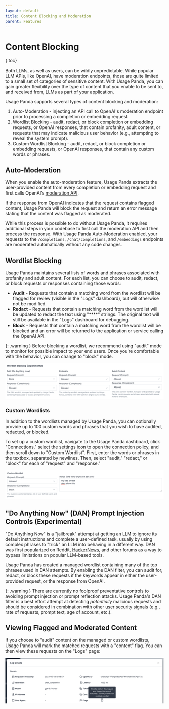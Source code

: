 ```yaml
---
layout: default
title: Content Blocking and Moderation
parent: Features
---
```


# Content Blocking
{:toc}

Both LLMs, as well as users, can be wildly unpredictable. While popular LLM APIs, like OpenAI, have moderation endpoints, those are quite limited to a small set of categories of sensitive content. With Usage Panda, you can gain greater flexibility over the type of content that you enable to be sent to, and received from, LLMs as part of your application.

Usage Panda supports several types of content blocking and moderation:

1. Auto-Moderation - injecting an API call to OpenAI's moderation endpoint prior to processing a completion or embedding request.
2. Wordlist Blocking - audit, redact, or block completion or embedding requests, or OpenAI responses, that contain profanity, adult content, or requests that may indicate malicious user behavior (e.g., attempting to reveal the system prompt).
3. Custom Wordlist Blocking - audit, redact, or block completion or embedding requests, or OpenAI responses, that contain any custom words or phrases.

## Auto-Moderation
When you enable the auto-moderation feature, Usage Panda extracts the user-provided content from every completion or embedding request and first calls OpenAI's [moderation API](https://platform.openai.com/docs/api-reference/moderations/create).

If the response from OpenAI indicates that the request contains flagged content, Usage Panda will block the request and return an error message stating that the content was flagged as moderated.

While this process is possible to do without Usage Panda, it requires additional steps in your codebase to first call the moderation API and then process the response. With Usage Panda Auto-Moderation enabled, your requests to the `/completions`, `/chat/completions`, and `/embeddings` endpoints are moderated automatically without any code changes.

## Wordlist Blocking
Usage Panda maintains several lists of words and phrases associated with profanity and adult content. For each list, you can choose to audit, redact, or block requests or responses containing those words:

* **Audit** - Requests that contain a matching word from the wordlist will be flagged for review (visible in the "Logs" dashboard), but will otherwise not be modified.
* **Redact** - Requests that contain a matching word from the wordlist will be updated to redact the text using "****" strings. The original text will still be available in the "Logs" dashboard for debugging.
* **Block** - Requests that contain a matching word from the wordlist will be blocked and an error will be returned to the application or service calling the OpenAI API.

{: .warning }
Before blocking a wordlist, we recommend using "audit" mode to monitor for possible impact to your end users. Once you're comfortable with the behavior, you can change to "block" mode.

![Usage Panda Content Blocks](../assets/images/usage-panda-content-blocks.png)

### Custom Wordlists
In addition to the wordlists managed by Usage Panda, you can optionally provide up to 100 custom words and phrases that you wish to have audited, redacted, or blocked.

To set up a custom wordlist, navigate to the Usage Panda dashboard, click "Connections," select the settings icon to open the connection policy, and then scroll down to "Custom Wordlist". First, enter the words or phrases in the textbox, separated by newlines. Then, select "audit," "redact," or "block" for each of "request" and "response."

![Usage Panda Content Blocks](../assets/images/usage-panda-custom-wordlist.png)

## "Do Anything Now" (DAN) Prompt Injection Controls (Experimental)
"Do Anything Now" is a "jailbreak" attempt at getting an LLM to ignore its default instructions and complete a user-defined task, usually by using complex phrases to "trick" an LLM into behaving in a different way. DAN was first popularized on Reddit, [HackerNews](https://news.ycombinator.com/item?id=34676043), and other forums as a way to bypass limitations on popular LLM-based tools.

Usage Panda has created a managed wordlist containing many of the top phrases used in DAN attempts. By enabling the DAN filter, you can audit for, redact, or block these requests if the keywords appear in either the user-provided request, or the response from OpenAI.

{: .warning }
There are currently no foolproof preventative controls to avoiding prompt injection or prompt reflection attacks. Usage Panda's DAN filter is a best effort attempt at detecting _potentially_ malicious requests and should be considered in combination with other user security signals (e.g., rate of requests, prompt text, age of account, etc.).

## Viewing Flagged and Moderated Content
If you choose to "audit" content on the managed or custom wordlists, Usage Panda will mark the matched requests with a "content" flag. You can then view these requests on the "Logs" page:

![Usage Panda Content Blocks](../assets/images/usage-panda-flagged-log.png)